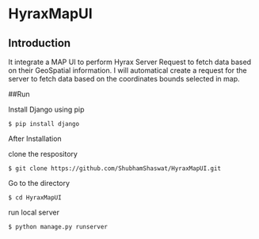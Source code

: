 # HyraxMapUI
## Introduction

It integrate a MAP UI to perform Hyrax Server Request to fetch data based on their GeoSpatial information.
I will automatical create a request for the server to fetch data based on the coordinates bounds selected in map.

##Run

Install Django using pip

```
$ pip install django
```

After Installation

clone the respository
```
$ git clone https://github.com/ShubhamShaswat/HyraxMapUI.git
```

Go to the directory
```
$ cd HyraxMapUI
```

run local server

```
$ python manage.py runserver
```
